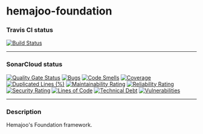 # hemajoo-foundation

### Travis CI status

[![Build Status](https://travis-ci.org/ressec/hemajoo-foundation.svg?branch=master)](https://travis-ci.org/ressec/hemajoo-foundation)

---

### SonarCloud status

[![Quality Gate Status](https://sonarcloud.io/api/project_badges/measure?project=ressec_hemajoo-foundation&metric=alert_status)](https://sonarcloud.io/dashboard?id=ressec_hemajoo-foundation)
[![Bugs](https://sonarcloud.io/api/project_badges/measure?project=ressec_hemajoo-foundation&metric=bugs)](https://sonarcloud.io/dashboard?id=ressec_hemajoo-foundation)
[![Code Smells](https://sonarcloud.io/api/project_badges/measure?project=ressec_hemajoo-foundation&metric=code_smells)](https://sonarcloud.io/dashboard?id=ressec_hemajoo-foundation)
[![Coverage](https://sonarcloud.io/api/project_badges/measure?project=ressec_hemajoo-foundation&metric=coverage)](https://sonarcloud.io/dashboard?id=ressec_hemajoo-foundation)
[![Duplicated Lines (%)](https://sonarcloud.io/api/project_badges/measure?project=ressec_hemajoo-foundation&metric=duplicated_lines_density)](https://sonarcloud.io/dashboard?id=ressec_hemajoo-foundation)
[![Maintainability Rating](https://sonarcloud.io/api/project_badges/measure?project=ressec_hemajoo-foundation&metric=sqale_rating)](https://sonarcloud.io/dashboard?id=ressec_hemajoo-foundation)
[![Reliability Rating](https://sonarcloud.io/api/project_badges/measure?project=ressec_hemajoo-foundation&metric=reliability_rating)](https://sonarcloud.io/dashboard?id=ressec_hemajoo-foundation)
[![Security Rating](https://sonarcloud.io/api/project_badges/measure?project=ressec_hemajoo-foundation&metric=security_rating)](https://sonarcloud.io/dashboard?id=ressec_hemajoo-foundation)
[![Lines of Code](https://sonarcloud.io/api/project_badges/measure?project=ressec_hemajoo-foundation&metric=ncloc)](https://sonarcloud.io/dashboard?id=ressec_hemajoo-foundation)
[![Technical Debt](https://sonarcloud.io/api/project_badges/measure?project=ressec_hemajoo-foundation&metric=sqale_index)](https://sonarcloud.io/dashboard?id=ressec_hemajoo-foundation)
[![Vulnerabilities](https://sonarcloud.io/api/project_badges/measure?project=ressec_hemajoo-foundation&metric=vulnerabilities)](https://sonarcloud.io/dashboard?id=ressec_hemajoo-foundation)

---

### Description

Hemajoo's Foundation framework.
